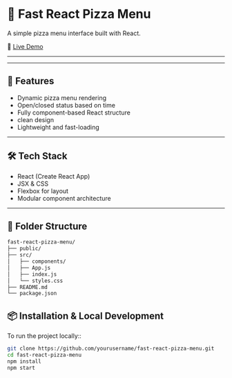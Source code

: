 # 🍕 Fast React Pizza Menu

A simple  pizza menu interface built with React.

🔗 [Live Demo](https://fast-react-pizza-menu.netlify.app/)

---

---

## 🚀 Features

- Dynamic pizza menu rendering
- Open/closed status based on time
- Fully component-based React structure
- clean design
- Lightweight and fast-loading

---

## 🛠️ Tech Stack

- React (Create React App)
- JSX & CSS
- Flexbox for layout
- Modular component architecture

---

## 📁 Folder Structure

```bash
fast-react-pizza-menu/
├── public/
├── src/
│   ├── components/
│   ├── App.js
│   ├── index.js
│   └── styles.css
├── README.md
└── package.json

```
## 📦 Installation & Local Development

To run the project locally::
```bash
git clone https://github.com/yourusername/fast-react-pizza-menu.git
cd fast-react-pizza-menu
npm install
npm start 
